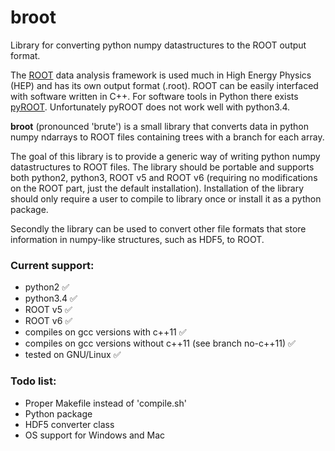 # broot
Library for converting python numpy datastructures to the ROOT output format.

The [ROOT](https://root.cern.ch/) data analysis framework is used much in High Energy Physics (HEP) and has its own output format (.root). ROOT can be easily interfaced with software written in C++. For software tools in Python there exists [pyROOT](https://root.cern.ch/drupal/content/pyroot). Unfortunately pyROOT does not work well with python3.4.

**broot** (pronounced 'brute') is a small library that converts data in python numpy ndarrays to ROOT files containing trees with a branch for each array.

The goal of this library is to provide a generic way of writing python numpy datastructures to ROOT files. The library should be portable and supports both python2, python3, ROOT v5 and ROOT v6 (requiring no modifications on the ROOT part, just the default installation). Installation of the library should only require a user to compile to library once or install it as a python package.

Secondly the library can be used to convert other file formats that store information in numpy-like structures, such as HDF5, to ROOT.

### Current support:

* python2 :white_check_mark:
* python3.4 :white_check_mark:
* ROOT v5 :white_check_mark:
* ROOT v6 :white_check_mark:
* compiles on gcc versions with c++11 :white_check_mark:
* compiles on gcc versions without c++11 (see branch no-c++11) :white_check_mark:
* tested on GNU/Linux :white_check_mark:

### Todo list:

* Proper Makefile instead of 'compile.sh'
* Python package
* HDF5 converter class
* OS support for Windows and Mac
